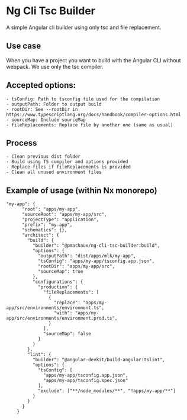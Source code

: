 # Ng Cli Tsc Builder

A simple Angular cli builder using only tsc and file replacement.

## Use case

When you have a project you want to build with the Angular CLI without webpack.
We use only the tsc compiler.

## Accepted options:

    - tsConfig: Path to tsconfig file used for the compilation
    - outputPath: Folder to output build
    - rootDir: See --rootDir in https://www.typescriptlang.org/docs/handbook/compiler-options.html
    - sourceMap: Include sourceMap
    - fileReplacements: Replace file by another one (same as usual)

## Process

    - Clean previous dist folder
    - Build using TS compiler and options provided
    - Replace files if fileReplacements is provided
    - Clean all unused environment files

## Example of usage (within Nx monorepo)

```
"my-app": {
      "root": "apps/my-app",
      "sourceRoot": "apps/my-app/src",
      "projectType": "application",
      "prefix": "my-app",
      "schematics": {},
      "architect": {
        "build": {
          "builder": "@pmachaux/ng-cli-tsc-builder:build",
          "options": {
            "outputPath": "dist/apps/mlk/my-app",
            "tsConfig": "apps/my-app/tsconfig.app.json",
            "rootDir": "apps/my-app/src",
            "sourceMap": true
          },
          "configurations": {
            "production": {
              "fileReplacements": [
                {
                  "replace": "apps/my-app/src/environments/environment.ts",
                  "with": "apps/my-app/src/environments/environment.prod.ts",
                }
              ],
              "sourceMap": false
            }
          }
        },
        "lint": {
          "builder": "@angular-devkit/build-angular:tslint",
          "options": {
            "tsConfig": [
              "apps/my-app/tsconfig.app.json",
              "apps/my-app/tsconfig.spec.json"
            ],
            "exclude": ["**/node_modules/**", "!apps/my-app/**"]
          }
        }
      }
    }
```
